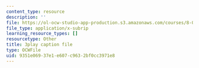 ```yaml
---
content_type: resource
description: ''
file: https://ol-ocw-studio-app-production.s3.amazonaws.com/courses/8-01sc-classical-mechanics-fall-2016/9351e06937e1e607c9632bf0cc3971e8_Bq0fDYtbfBA.srt
file_type: application/x-subrip
learning_resource_types: []
resourcetype: Other
title: 3play caption file
type: OCWFile
uid: 9351e069-37e1-e607-c963-2bf0cc3971e8
---
```

